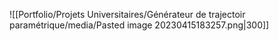 ![[Portfolio/Projets Universitaires/Générateur de trajectoir paramétrique/media/Pasted image 20230415183257.png|300]]
